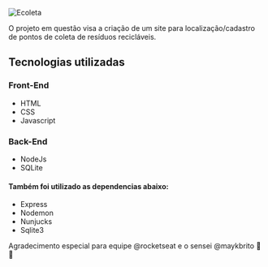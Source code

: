 ![Ecoleta](https://user-images.githubusercontent.com/63763269/83439179-0dbf4d00-a419-11ea-874b-ade5f30c23fc.PNG)

O projeto em questão visa a criação de um site para localização/cadastro de pontos de coleta de resíduos recicláveis.

## Tecnologias utilizadas
### Front-End
* HTML
* CSS
* Javascript

### Back-End
* NodeJs
* SQLite

#### Também foi utilizado as dependencias abaixo:
- Express
- Nodemon
- Nunjucks
- Sqlite3

Agradecimento especial para equipe @rocketseat e o sensei @maykbrito :facepunch: :rocket:
